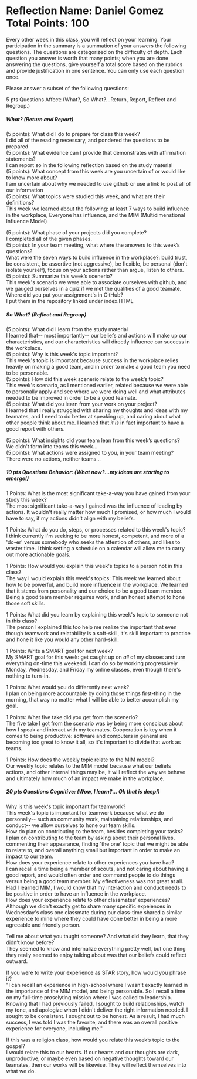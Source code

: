 # Reflection        Name: Daniel Gomez                       Total Points: 100  

Every other week in this class, you will reflect on your learning. Your participation in the summary is a summation of your answers the following questions. The questions are categorized on the difficulty of depth. Each question you answer is worth that many points; when you are done answering the questions, give yourself a total score based on the rubrics and provide justification in one sentence. You can only use each question once.  

Please answer a subset of the following questions:  

5 pts Questions             Affect: (What?, So What?...Return, Report, Reflect and Regroup.)
##### What? (Return and Report)  
(5 points): What did I do to prepare for class this week?  
I did all of the reading necessary, and pondered the questions to be prepared  
(5 points): What evidence can I provide that demonstrates with affirmation statements?  
I can report so in the following reflection based on the study material  
(5 points): What concept from this week are you uncertain of or would like to know more about?  
I am uncertain about why we needed to use github or use a link to post all of our information  
(5 points): What topics were studied this week, and what are their definitions?  
This week we learned about the following: 
at least 7 ways to build influence in the workplace, Everyone has influence, and the MIM (Multidimenstional Influence Model)  

(5 points): What phase of your projects did you complete?  
I completed all of the given phases.  
(5 points): In your team meeting, what where the answers to this week’s questions?  
What were the seven ways to build influence in the workplace?: build trust, be consistent, be assertive (not aggressive), be flexible, be personal (don't isolate yourself), focus on your actions rather than argue, listen to others.  
(5 points): Summarize this week’s scenerio?  
This week's scenario we were able to associate ourselves with github, and we gauged ourselves in a quiz if we met the qualities of a good teamate.  
Where did you put your assignment's in GitHub?  
I put them in the repository linked under index.HTML  
##### So What? (Reflect and Regroup)  
(5 points): What did I learn from the study material  
I learned that-- most importantly-- our beliefs and actions will make up our characteristics, and our characteristics will directly influence our success in the workplace.  
(5 points): Why is this week's topic important?  
This week's topic is important because success in the workplace relies heavily on making a good team, and in order to make a good team you need to be personable.  
(5 points): How did this week scenerio relate to the week’s topic?  
This week's scenario, as I mentioned earlier, related because we were able to personally apply and see where we were doing well and what attributes needed to be improved in order to be a good teamate.  
(5 points): What did you learn from your work on your project?  
I learned that I really struggled with sharing my thoughts and ideas with my teamates, and I need to do better at speaking up, and caring about what other people think about me. I learned that *it is* in fact important to have a good report with others.  

(5 points): What insights did your team lean from this week’s questions?  
We didn't form into teams this week...  
(5 points): What actions were assigned to you, in your team meeting?  
There were no actions, neither teams...  

##### 10 pts Questions Behavior: (What now?...my ideas are starting to emerge!)  
1 Points: What is the most significant take-a-way you have gained from your study this week?  
The most significant take-a-way I gained was the influence of leading by actions. It wouldn't really matter how much I promised, or how much I would have to say, if my actions didn't align with my beliefs.  

1 Points: What do you do, steps, or processes related to this week's topic?  
I think currently I'm seeking to be more honest, competent, and more of a 'do-er' versus somebody who seeks the attention of others, and likes to waster time. I think setting a schedule on a calendar will allow me to carry out more actionable goals.  

1 Points: How would you explain this week's topics to a person not in this class?  
The way I would explain this week's topics: This week we learned about how to be powerful, and build more influence in the workplace. We learned that it stems from personality and our choice to be a good team member. Being a good team member requires work, and an honest attempt to hone those soft skills.  

1 Points: What did you learn by explaining this week's topic to someone not in this class?  
The person I explained this too help me realize the important that even though teamwork and relatability is a soft-skill, it's skill important to practice and hone it like you would any other hard-skill.


1 Points: Write a SMART goal for next week?  
My SMART goal for this week: get caught up on *all* of my classes and turn everything on-time this weekend. I can do so by working progressively Monday, Wednesday, and Friday my online classes, even though there's nothing to turn-in.  

1 Points: What would you do differently next week?  
I plan on being more accountable by doing those things first-thing in the morning, that way no matter what I will be able to better accomplish my goal.  

1 Points: What five take did you get from the scenerio?  
The five take I got from the scenario was by being more conscious about how I speak and interact with my teamates. Cooperation is key when it comes to being productive: software and computers in general are becoming too great to know it all, so it's important to divide that work as teams.  

1 Points: How does the weekly topic relate to the MIM model?  
Our weekly topic relates to the MIM model because what our beliefs actions, and other internal things may be, it will reflect the way we behave and ultimately how much of an impact we make in the workplace.  

##### 20 pts Questions Cognitive: (Wow, I learn?... Ok that is deep!)  
Why is this week's topic important for teamwork?  
This week's topic is important for teamwork because what we do personally-- such as community work, maintaining relationships, and conduct-- we allow ourselves to hone our team skills.  
How do plan on contributing to the team, besides completing your tasks?  
I plan on contributing to the team by asking about their personal lives, commenting their appearance, finding 'the one' topic that we might be able to relate to, and overall anything small but important in order to make an impact to our team.  
How does your experience relate to other experiences you have had?  
I can recall a time being a member of scouts, and not caring about having a good report, and would often order and command people to do things versus being a good team member. My effectiveness was not great at all. Had I learned MIM, I would know that my interaction and conduct needs to be positive in order to have an influence in the workplace.  
How does your experience relate to other classmates’ experiences?  
Although we didn't exactly get to share many specific expeiences in Wednesday's class one classmate during our class-time shared a similar experience to mine where they could have done better in being a more agreeable and friendly person.  

Tell me about what you taught someone? And what did they learn, that they didn’t know before?  
They seemed to know and internalize everything pretty well, but one thing they really seemed to enjoy talking about was that our beliefs could reflect outward.  

If you were to write your experience as STAR story, how would you phrase it?  
"I can recall an experience in high-school where I wasn't exactly learned in the importance of the MIM model, and being personable. So I recall a time on my full-time proselyting mission where I was called to leadership. Knowing that I had previously failed, I sought to build relationships, watch my tone, and apologize when I didn't deliver the right information needed. I sought to be consistent. I sought out to be honest. As a result, I had much success, I was told I was the favorite, and there was an overall positive experience for everyone, including me."  

If this was a religion class, how would you relate this week’s topic to the gospel?  
I would relate this to our hearts. If our hearts and our thoughts are dark, unproductive, or maybe even based on negative thoughts toward our teamates, then our works will be likewise. They will reflect themselves into what we do.  
